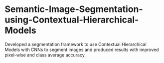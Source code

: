 # Semantic-Image-Segmentation-using-Contextual-Hierarchical-Models
Developed a segmentation framework to use Contextual Hierarchical Models with CNNs to segment images and produced results with improved pixel-wise and class average accuracy.
